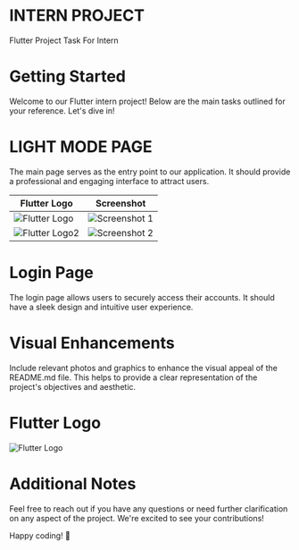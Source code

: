 # INTERN PROJECT

Flutter Project Task For Intern

# Getting Started
Welcome to our Flutter intern project! Below are the main tasks outlined for your reference. Let's dive in!

# LIGHT MODE PAGE
The main page serves as the entry point to our application. It should provide a professional and engaging interface to attract users.

| Flutter Logo                                                                                     | Screenshot                                                                                      |
|--------------------------------------------------------------------------------------------------|-------------------------------------------------------------------------------------------------|
| ![Flutter Logo](https://github.com/SeeVetri/demo_project/blob/master/Screenshots/Main_Page.jpg)  | ![Screenshot 1](https://github.com/SeeVetri/demo_project/blob/master/Screenshots/Main_Page.jpg) |
| ![Flutter Logo2](https://github.com/SeeVetri/demo_project/blob/master/Screenshots/Main_Page.jpg) | ![Screenshot 2](https://github.com/SeeVetri/demo_project/blob/master/Screenshots/Main_Page.jpg) |

# Login Page
The login page allows users to securely access their accounts. It should have a sleek design and intuitive user experience.


# Visual Enhancements
Include relevant photos and graphics to enhance the visual appeal of the README.md file. This helps to provide a clear representation of the project's objectives and aesthetic.

# Flutter Logo

![Flutter Logo](https://upload.wikimedia.org/wikipedia/commons/1/17/Google-flutter-logo.png)

# Additional Notes
Feel free to reach out if you have any questions or need further clarification on any aspect of the project. We're excited to see your contributions!

Happy coding! 🚀